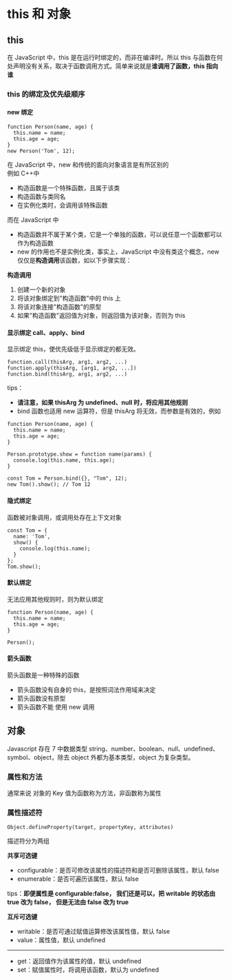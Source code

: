 # this 和 对象

## this

在 JavaScript 中，this 是在运行时绑定的，而非在编译时。所以 this 与函数在何处声明没有关系，取决于函数调用方式。简单来说就是**谁调用了函数，this 指向谁**

### this 的绑定及优先级顺序

#### new 绑定

```
function Person(name, age) {
  this.name = name;
  this.age = age;
}
new Person('Tom', 12);
```

在 JavaScript 中，new 和传统的面向对象语言是有所区别的  
例如 C++中

- 构造函数是一个特殊函数，且属于该类
- 构造函数与类同名
- 在实例化类时，会调用该特殊函数

而在 JavaScript 中

- 构造函数并不属于某个类，它是一个单独的函数，可以说任意一个函数都可以作为构造函数
- new 的作用也不是实例化类，事实上，JavaScript 中没有类这个概念，new 仅仅是**构造调用**该函数，如以下步骤实现：

**构造调用**

1. 创建一个新的对象
2. 将该对象绑定到"构造函数"中的 this 上
3. 将该对象连接"构造函数"的原型
4. 如果"构造函数"返回值为对象，则返回值为该对象，否则为 this

#### 显示绑定 call、apply、bind

显示绑定 this，使优先级低于显示绑定的都无效。

```
function.call(thisArg, arg1, arg2, ...)
function.apply(thisArg, [arg1, arg2, ...])
function.bind(thisArg, arg1, arg2, ...)
```

tips：

- **请注意，如果 thisArg 为 undefined、null 时，将应用其他规则**
- bind 函数也适用 new 运算符，但是 thisArg 将无效，而参数是有效的，例如

```
function Person(name, age) {
  this.name = name;
  this.age = age;
}

Person.prototype.show = function name(params) {
  console.log(this.name, this.age);
}

const Tom = Person.bind({}, "Tom", 12);
new Tom().show(); // Tom 12
```

#### 隐式绑定

函数被对象调用，或调用处存在上下文对象

```
const Tom = {
  name: 'Tom',
  show() {
    console.log(this.name);
  }
};
Tom.show();
```

#### 默认绑定

无法应用其他规则时，则为默认绑定

```
function Person(name, age) {
  this.name = name;
  this.age = age;
}

Person();
```

#### 箭头函数

箭头函数是一种特殊的函数

- 箭头函数没有自身的 this，是按照词法作用域来决定
- 箭头函数没有原型
- 箭头函数不能 使用 new 调用

## 对象

Javascript 存在 7 中数据类型 string、number、boolean、null、undefined、symbol、object，除去 object 外都为基本类型，object 为复杂类型。

### 属性和方法

通常来说 对象的 Key 值为函数称为方法，非函数称为属性

### 属性描述符

```
Object.defineProperty(target, propertyKey, attributes)
```

描述符分为两组

**共享可选键**

- configurable：是否可修改该属性的描述符和是否可删除该属性，默认 false
- enumerable：是否可遍历该属性，默认 false

tips：**即便属性是 configurable:false， 我们还是可以，把 writable 的状态由 true 改为 false， 但是无法由 false 改为 true**

**互斥可选键**

- writable：是否可通过赋值运算修改该属性值，默认 false
- value：属性值，默认 undefined

---

- get：返回值作为该属性的值，默认 undefined
- set：赋值属性时，将调用该函数，默认为 undefined
